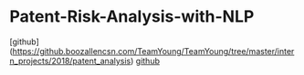 # Patent-Risk-Analysis-with-NLP
[github] (https://github.boozallencsn.com/TeamYoung/TeamYoung/tree/master/intern_projects/2018/patent_analysis)
<a href="https://github.boozallencsn.com/TeamYoung/TeamYoung/tree/master/intern_projects/2018/patent_analysis">github</a>
